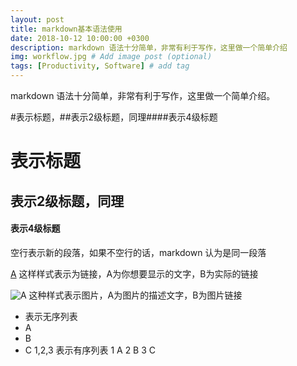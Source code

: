 ```yaml
---
layout: post
title: markdown基本语法使用
date: 2018-10-12 10:00:00 +0300
description: markdown 语法十分简单，非常有利于写作，这里做一个简单介绍
img: workflow.jpg # Add image post (optional)
tags: [Productivity, Software] # add tag
---
```


markdown 语法十分简单，非常有利于写作，这里做一个简单介绍。

#表示标题，##表示2级标题，同理####表示4级标题

# 表示标题
## 表示2级标题，同理
#### 表示4级标题

空行表示新的段落，如果不空行的话，markdown 认为是同一段落

[A](B) 这样样式表示为链接，A为你想要显示的文字，B为实际的链接

![A](B) 这种样式表示图片，A为图片的描述文字，B为图片链接

* 表示无序列表
* A
* B
* C
1,2,3 表示有序列表
1 A
2 B
3 C


